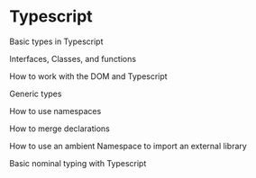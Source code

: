# Typescript

Basic types in Typescript

Interfaces, Classes, and functions

How to work with the DOM and Typescript

Generic types

How to use namespaces

How to merge declarations

How to use an ambient Namespace to import an external library

Basic nominal typing with Typescript
